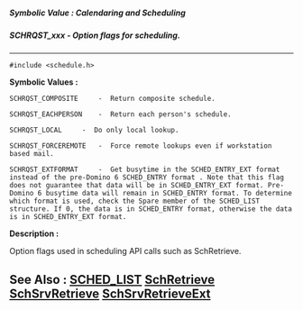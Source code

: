 ##### Symbolic Value : Calendaring and Scheduling
##### SCHRQST_xxx - Option flags for scheduling.
---
```
#include <schedule.h>
```

**Symbolic Values :**

	SCHRQST_COMPOSITE	  -  Return composite schedule.

	SCHRQST_EACHPERSON	  -  Return each person's schedule.

	SCHRQST_LOCAL	  -  Do only local lookup.

	SCHRQST_FORCEREMOTE	  -  Force remote lookups even if workstation based mail.

	SCHRQST_EXTFORMAT	  -  Get busytime in the SCHED_ENTRY_EXT format instead of the pre-Domino 6 SCHED_ENTRY format . Note that this flag does not guarantee that data will be in SCHED_ENTRY_EXT format. Pre-Domino 6 busytime data will remain in SCHED_ENTRY format. To determine which format is used, check the Spare member of the SCHED_LIST structure. If 0, the data is in SCHED_ENTRY format, otherwise the data is in SCHED_ENTRY_EXT format.


**Description :**

Option flags used in scheduling API calls such as SchRetrieve.


**See Also :**
[SCHED_LIST](/domino-c-api-docs/reference/Data/SCHED_LIST)
[SchRetrieve](/domino-c-api-docs/reference/Func/SchRetrieve)
[SchSrvRetrieve](/domino-c-api-docs/reference/Func/SchSrvRetrieve)
[SchSrvRetrieveExt](/domino-c-api-docs/reference/Func/SchSrvRetrieveExt)
---
